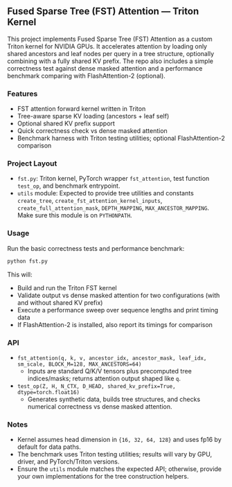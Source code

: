 ## Fused Sparse Tree (FST) Attention — Triton Kernel

This project implements Fused Sparse Tree (FST) Attention as a custom Triton kernel for NVIDIA GPUs. It accelerates attention by loading only shared ancestors and leaf nodes per query in a tree structure, optionally combining with a fully shared KV prefix. The repo also includes a simple correctness test against dense masked attention and a performance benchmark comparing with FlashAttention-2 (optional).

### Features
- FST attention forward kernel written in Triton
- Tree-aware sparse KV loading (ancestors + leaf self)
- Optional shared KV prefix support
- Quick correctness check vs dense masked attention
- Benchmark harness with Triton testing utilities; optional FlashAttention-2 comparison


### Project Layout
- `fst.py`: Triton kernel, PyTorch wrapper `fst_attention`, test function `test_op`, and benchmark entrypoint.
- `utils` module: Expected to provide tree utilities and constants `create_tree`, `create_fst_attention_kernel_inputs`, `create_full_attention_mask`, `DEPTH_MAPPING`, `MAX_ANCESTOR_MAPPING`. Make sure this module is on `PYTHONPATH`.

### Usage
Run the basic correctness tests and performance benchmark:
```bash
python fst.py
```
This will:
- Build and run the Triton FST kernel
- Validate output vs dense masked attention for two configurations (with and without shared KV prefix)
- Execute a performance sweep over sequence lengths and print timing data
- If FlashAttention-2 is installed, also report its timings for comparison

### API
- `fst_attention(q, k, v, ancestor_idx, ancestor_mask, leaf_idx, sm_scale, BLOCK_M=128, MAX_ANCESTORS=64)`
  - Inputs are standard Q/K/V tensors plus precomputed tree indices/masks; returns attention output shaped like `q`.
- `test_op(Z, H, N_CTX, D_HEAD, shared_kv_prefix=True, dtype=torch.float16)`
  - Generates synthetic data, builds tree structures, and checks numerical correctness vs dense masked attention.

### Notes
- Kernel assumes head dimension in `{16, 32, 64, 128}` and uses fp16 by default for data paths.
- The benchmark uses Triton testing utilities; results will vary by GPU, driver, and PyTorch/Triton versions.
- Ensure the `utils` module matches the expected API; otherwise, provide your own implementations for the tree construction helpers.



